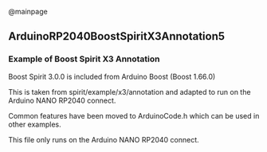 @mainpage

## ArduinoRP2040BoostSpiritX3Annotation5

### Example of Boost Spirit X3 Annotation

Boost Spirit 3.0.0 is included from Arduino Boost (Boost 1.66.0)

This is taken from spirit/example/x3/annotation
and adapted to run on the Arduino NANO RP2040 connect.

Common features have been moved to ArduinoCode.h which can be used in other examples.

This file only runs on the Arduino NANO RP2040 connect.
